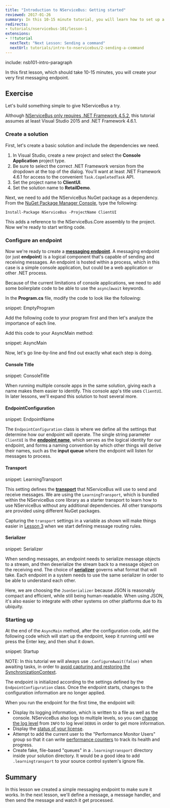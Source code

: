 ```yaml
---
title: "Introduction to NServiceBus: Getting started"
reviewed: 2017-01-26
summary: In this 10-15 minute tutorial, you will learn how to set up a development machine for NServiceBus and create your very first messaging endpoint.
redirects:
- tutorials/nservicebus-101/lesson-1
extensions:
- !!tutorial
  nextText: "Next Lesson: Sending a command"
  nextUrl: tutorials/intro-to-nservicebus/2-sending-a-command
---
```


include: nsb101-intro-paragraph

In this first lesson, which should take 10-15 minutes, you will create your very first messaging endpoint.


## Exercise

Let's build something simple to give NServiceBus a try.

Although [NServiceBus only requires .NET Framework 4.5.2](/nservicebus/operations/dotnet-framework-version-requirements.md), this tutorial assumes at least Visual Studio 2015 and .NET Framework 4.6.1.


### Create a solution

First, let's create a basic solution and include the dependencies we need.

 1. In Visual Studio, create a new project and select the **Console Application** project type.
 1. Be sure to select the correct .NET Framework version from the dropdown at the top of the dialog. You'll want at least .NET Framework 4.6.1 for access to the convenient `Task.CopmletedTask` API.
 1. Set the project name to **ClientUI**.
 1. Set the solution name to **RetailDemo**.

Next, we need to add the NServiceBus NuGet package as a dependency. From the [NuGet Package Manager Console](https://docs.microsoft.com/en-us/nuget/tools/package-manager-console), type the following:

```no-highlight
Install-Package NServiceBus -ProjectName ClientUI
```

This adds a reference to the NServiceBus.Core assembly to the project. Now we're ready to start writing code.


### Configure an endpoint

Now we're ready to create a [**messaging endpoint**](/nservicebus/endpoints/). A messaging endpoint (or just **endpoint**) is a logical component that's capable of sending and receiving messages. An endpoint is hosted within a process, which in this case is a simple console application, but could be a web application or other .NET process.

Because of the current limitations of console applications, we need to add some boilerplate code to be able to use the `async`/`await` keywords.

In the **Program.cs** file, modify the code to look like the following:

snippet: EmptyProgram

Add the following code to your program first and then let's analyze the importance of each line.

Add this code to your AsyncMain method:

snippet: AsyncMain

Now, let's go line-by-line and find out exactly what each step is doing.


#### Console Title

snippet: ConsoleTitle

When running multiple console apps in the same solution, giving each a name makes them easier to identify. This console app's title uses `ClientUI`. In later lessons, we'll expand this solution to host several more.


#### EndpointConfiguration

snippet: EndpointName

The `EndpointConfiguration` class is where we define all the settings that determine how our endpoint will operate. The single string parameter `ClientUI` is the [**endpoint name**](/nservicebus/endpoints/specify-endpoint-name.md), which serves as the logical identity for our endpoint, and forms a naming convention by which other things will derive their names, such as the **input queue** where the endpoint will listen for messages to process.


#### Transport

snippet: LearningTransport

This setting defines the [**transport**](/nservicebus/transports/) that NServiceBus will use to send and receive messages. We are using the `LearningTransport`, which is bundled within the NServiceBus core library as a starter transport to learn how to use NServiceBus without any additional dependencies. All other transports are provided using different NuGet packages.

Capturing the `transport` settings in a variable as shown will make things easier in [Lesson 3](../3-multiple-endpoints/) when we start defining message routing rules.


#### Serializer

snippet: Serializer

When sending messages, an endpoint needs to serialize message objects to a stream, and then deserialize the stream back to a message object on the receiving end. The choice of [**serializer**](/nservicebus/serialization/) governs what format that will take. Each endpoint in a system needs to use the same serializer in order to be able to understand each other.

Here, we are choosing the `JsonSerializer` because JSON is reasonably compact and efficient, while still being human-readable. When using JSON, it's also easier to integrate with other systems on other platforms due to its ubiquity.


### Starting up

At the end of the `AsyncMain` method, after the configuration code, add the following code which will start up the endpoint, keep it running until we press the Enter key, and then shut it down.

snippet: Startup

NOTE: In this tutorial we will always use `.ConfigureAwait(false)` when awaiting tasks, in order to [avoid capturing and restoring the SynchronizationContext](/nservicebus/handlers/async-handlers.md#usage-of-configureawait).

The endpoint is initialized according to the settings defined by the `EndpointConfiguration` class. Once the endpoint starts, changes to the configuration information are no longer applied.

When you run the endpoint for the first time, the endpoint will:

 * Display its logging information, which is written to a file as well as the console. NServiceBus also logs to multiple levels, so you can [change the log level](/nservicebus/logging/) from `INFO` to log level `DEBUG` in order to get more information.
 * Display the [status of your license](/nservicebus/licensing/).
 * Attempt to add the current user to the "Performance Monitor Users" group so that it can write [performance counters](/nservicebus/operations/performance-counters.md) to track its health and progress.
 * Create fake, file-based "queues" in a `.learningtransport` directory inside your solution directory. It would be a good idea to add `.learningtransport` to your source control system's ignore file.


## Summary

In this lesson we created a simple messaging endpoint to make sure it works. In the next lesson, we'll define a message, a message handler, and then send the message and watch it get processed.
